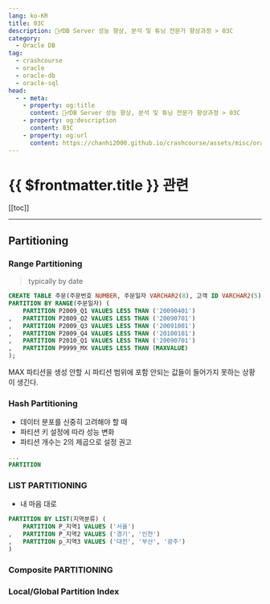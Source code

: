 ```yaml
---
lang: ko-KR
title: 03C
description: 🙆‍♂️DB Server 성능 향상, 분석 및 튜닝 전문가 향상과정 > 03C
category:
  - Oracle DB
tag: 
  - crashcourse
  - oracle
  - oracle-db
  - oracle-sql
head:
  - - meta:
    - property: og:title
      content: 🙆‍♂️DB Server 성능 향상, 분석 및 튜닝 전문가 향상과정 > 03C
    - property: og:description
      content: 03C
    - property: og:url
      content: https://chanhi2000.github.io/crashcourse/assets/misc/oracle-sql-db-tuning/03c.html
---
```


# {{ $frontmatter.title }} 관련

[[toc]]

---

## Partitioning

### Range Partitioning 

> typically by date

```sql
CREATE TABLE 주문(주문번호 NUMBER, 주문일자 VARCHAR2(8), 고객 ID VARCHAR2(5) )
PARTITION BY RANGE(주문일자) (
	PARTITION P2009_Q1 VALUES LESS THAN ('20090401')
,	PARTITION P2009_Q2 VALUES LESS THAN ('20090701')
,	PARTITION P2009_Q3 VALUES LESS THAN ('20091001')
,	PARTITION P2009_Q4 VALUES LESS THAN ('20100101')
,	PARTITION P2010_Q1 VALUES LESS THAN ('20090701')
,	PARTITION P9999_MX VALUES LESS THAN (MAXVALUE)
);
```
MAX 파티션을 생성 안할 시 파티션 범위에 포함 안되는 값들이 들어가지 못하는 상황이 생긴다.

### Hash Partitioning

- 데이터 분포를 신중히 고려해야 할 때
- 파티션 키 설정에 따라 성능 변화
- 파티션 개수는 2의 제곱으로 설정 권고

```sql
...
PARTITION
```

### LIST PARTITIONING
- 내 마음 대로

```SQL
PARTITION BY LIST(지역분류) (
	PARTITION P_지역1 VALUES ('서울')
,	PARTITION P_지역2 VALUES ('경기', '인천')
,	PARTITION p_지역3 VALUES ('대전', '부산', '광주')
)
```

### Composite PARTITIONING


### Local/Global Partition Index

